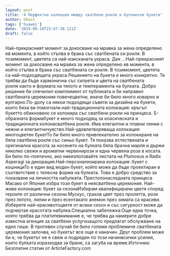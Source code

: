 ```yaml
---
layout: post
title: '4 Перфектна колекция между сватбени рокли и булчински букети'
author: Ghost
tags: ['huawei']
date: '2019-09-19T23:47:38.121Z'
draft: false
---
```


Най-прекрасният момент за докосване на мравка за жена определено ев момента, в който стъпва в брака със сватбената си рокля. В тозимомент, цветята са най-изисканата украса. Дек ...Най-прекрасният момент за докосване на мравка за жена определено ев момента, в който стъпва в брака със сватбената си рокля. В тозимомент, цветята са най-подходящата украса.Решението на букета е много конкретно. Тя трябва да бъде хармонична със силуета и цвета на сватбената рокля както и формата на тялото и темперамента на булката. Добро решение би спечелил комплимент от публиката и би направил сватбената церемония повечецветни, иначе би било много коварно и вулгарно.По-долу са някои подходящи съвети за дизайна на букети, които биха ви помогнали.най-традиционната колокация: кръгъл букетто обикновено се колокира със сватбени рокли на принцеса. S-образната формабукет е много подходящ за класическата и традиционната колонасватбена рокля. Има елегантни и плавни линии с нежни и елегантничувство.Най-удовлетворяваща колокация: многоцветен букетТо би било много привлекателно за колокиране на бяла сватбена рокля със синьо букет. Тя показва естествената и оригинална красота за носенето на булката бяла брачна марля и държи няколко свежи и ароматни червенирози и една червена роза в косата. Би било по-поетично, ако ниеизползвайте листата на Plumosus и Radix Asperagi за декорация.Най-персонализирана колокация: букет с кошнициТо е един вид моден букет, който може да бъде проектиран в съответствие с телесна форма на булката. Това е добро средство за показване на личността набулката. Престолонаследната принцеса Масако от Япония избра този букет в неясватбена церемония. Най-жива колокация: букет за сезонаИзбирам квалифицирани цветя според героите от различни сезони.Мускус, грахов цвят през пролетта, рози през лятото, лилии и през есентакато анемон през зимата са красиви. Изберете най-красивотоцветя от всеки сезон и със сигурност може да подчертае красотата набулка.Специална забележка:Още една точка, която трябва да платитевнимание е, че трябва да намерите добре известна агенция за сватбени услугизащото предлагат обслужване на едно гише. В противен случай би било големи проблемиче сватбената церемония започва, но букетът все още е наначин. Друг проблем може би е, че букетът не е свеж и подреден по този начинвсички усилия, които булката изразходва за бране, са загуба на време.Източник: Безплатни статии от ArticleFactory.com
